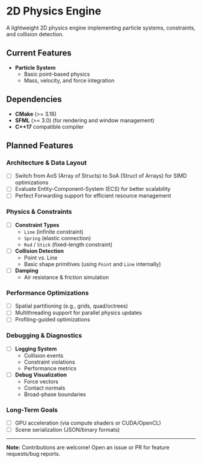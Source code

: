 # 2D Physics Engine  

A lightweight 2D physics engine implementing particle systems, constraints, and collision detection.  

## Current Features  
- **Particle System**  
  - Basic point-based physics  
  - Mass, velocity, and force integration  

## Dependencies  
- **CMake** (>= 3.16)  
- **SFML** (>= 3.0) (for rendering and window management)  
- **C++17** compatible compiler  

## Planned Features  

### Architecture & Data Layout  
- [ ] Switch from AoS (Array of Structs) to SoA (Struct of Arrays) for SIMD optimizations  
- [ ] Evaluate Entity-Component-System (ECS) for better scalability  
- [ ] Perfect Forwarding support for efficient resource management 

### Physics & Constraints  
- [ ] **Constraint Types**  
  - `Line` (infinite constraint)  
  - `Spring` (elastic connection)  
  - `Rod` / `Stick` (fixed-length constraint)  
- [ ] **Collision Detection**  
  - Point vs. Line  
  - Basic shape primitives (using `Point` and `Line` internally)  
- [ ] **Damping**  
  - Air resistance & friction simulation  

### Performance Optimizations  
- [ ] Spatial partitioning (e.g., grids, quad/octrees)  
- [ ] Multithreading support for parallel physics updates  
- [ ] Profiling-guided optimizations  

### Debugging & Diagnostics  
- [ ] **Logging System**  
  - Collision events  
  - Constraint violations  
  - Performance metrics  
- [ ] **Debug Visualization**  
  - Force vectors  
  - Contact normals  
  - Broad-phase boundaries  

### Long-Term Goals  
- [ ] GPU acceleration (via compute shaders or CUDA/OpenCL)  
- [ ] Scene serialization (JSON/binary formats)  

---  

**Note:** Contributions are welcome! Open an issue or PR for feature requests/bug reports.  